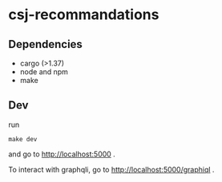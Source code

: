 # csj-recommandations

## Dependencies

* cargo (>1.37)
* node and npm
* make

## Dev

run

```make dev```

 and go to <http://localhost:5000> .

To interact with graphqli, go to <http://localhost:5000/graphiql> .
